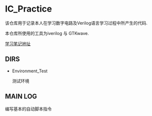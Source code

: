 # IC_Practice
该仓库用于记录本人在学习数字电路及Verilog语言学习过程中所产生的代码.

本仓库所使用的工具为iverilog 与 GTKwave.

[学习笔记地址](./Note.md)

## DIRS

-   Environment_Test

    测试环境





## MAIN LOG

编写基本的自动脚本指令



